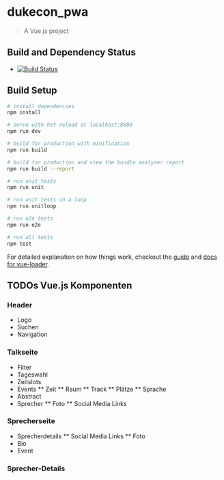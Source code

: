 # dukecon_pwa

> A Vue.js project

## Build and Dependency Status

* [![Build Status](https://travis-ci.org/dukecon/dukecon_pwa.svg?branch=master)](https://travis-ci.org/dukecon/dukecon_pwa)

## Build Setup

``` bash
# install dependencies
npm install

# serve with hot reload at localhost:8080
npm run dev

# build for production with minification
npm run build

# build for production and view the bundle analyzer report
npm run build --report

# run unit tests
npm run unit

# run unit tests in a loop
npm run unitloop

# run e2e tests
npm run e2e

# run all tests
npm test
```

For detailed explanation on how things work, checkout the [guide](http://vuejs-templates.github.io/webpack/) and [docs for vue-loader](http://vuejs.github.io/vue-loader).

## TODOs Vue.js Komponenten

### Header

* Logo
* Suchen
* Navigation

### Talkseite

* Filter
* Tageswahl
* Zeitslots
* Events
** Zeit
** Raum
** Track
** Plätze
** Sprache
* Abstract
* Sprecher
** Foto
** Social Media Links

### Sprecherseite
* Sprecherdetails
** Social Media Links
** Foto
* Bio
* Event

### Sprecher-Details

